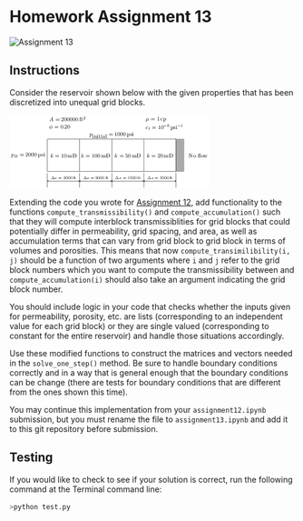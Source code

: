 # Homework Assignment 13

![Assignment 13](https://github.com/PGE323M/assignment13/workflows/.github/workflows/assignment13.yml/badge.svg)

## Instructions

Consider the reservoir shown below with the given properties that has been discretized into unequal grid blocks.

![image](images/grid.png)

Extending the code you wrote for [Assignment 12](https://github.com/PGE323M-Students/assignment12), add functionality to the functions `compute_transmissibility()` and `compute_accumulation()` such that they will compute interblock transmissiblities for grid blocks that could potentially differ in permeability, grid spacing, and area, as well as accumulation terms that can vary from grid block to grid block in terms of volumes and porosities.  This means that now `compute_transimilibility(i, j)` should be a function of two arguments where `i` and `j` refer to  the grid block numbers which you want to compute the transmissibility between and `compute_accumulation(i)` should also take an argument indicating the grid block number.

You should include logic in your code that checks whether the inputs given for permeability, porosity, etc. are lists (corresponding to an independent value for each grid block) or they are single valued (corresponding to constant for the entire reservoir) and handle those situations accordingly.

Use these modified functions to construct the matrices and vectors needed in the `solve_one_step()` method.  Be sure to handle boundary conditions correctly and in a way that is general enough that the boundary conditions can be change (there are tests for boundary conditions that are different from the ones shown this time).

You may continue this implementation from your `assignment12.ipynb` submission, but you must rename the file to
`assignment13.ipynb` and add it to this git repository before submission. 

## Testing

If you would like to check to see if your solution is correct, run the following command at the Terminal command line:

```bash
>python test.py
```
